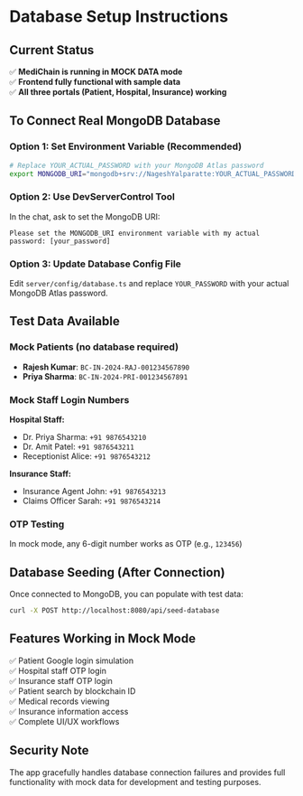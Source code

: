 # Database Setup Instructions

## Current Status
✅ **MediChain is running in MOCK DATA mode**  
✅ **Frontend fully functional with sample data**  
✅ **All three portals (Patient, Hospital, Insurance) working**

## To Connect Real MongoDB Database

### Option 1: Set Environment Variable (Recommended)
```bash
# Replace YOUR_ACTUAL_PASSWORD with your MongoDB Atlas password
export MONGODB_URI="mongodb+srv://NageshYalparatte:YOUR_ACTUAL_PASSWORD@cluster01.sgstde0.mongodb.net/medichain?retryWrites=true&w=majority&appName=Cluster01"
```

### Option 2: Use DevServerControl Tool
In the chat, ask to set the MongoDB URI:
```
Please set the MONGODB_URI environment variable with my actual password: [your_password]
```

### Option 3: Update Database Config File
Edit `server/config/database.ts` and replace `YOUR_PASSWORD` with your actual MongoDB Atlas password.

## Test Data Available

### Mock Patients (no database required)
- **Rajesh Kumar**: `BC-IN-2024-RAJ-001234567890`
- **Priya Sharma**: `BC-IN-2024-PRI-001234567891`

### Mock Staff Login Numbers
**Hospital Staff:**
- Dr. Priya Sharma: `+91 9876543210`
- Dr. Amit Patel: `+91 9876543211`
- Receptionist Alice: `+91 9876543212`

**Insurance Staff:**
- Insurance Agent John: `+91 9876543213`
- Claims Officer Sarah: `+91 9876543214`

### OTP Testing
In mock mode, any 6-digit number works as OTP (e.g., `123456`)

## Database Seeding (After Connection)
Once connected to MongoDB, you can populate with test data:
```bash
curl -X POST http://localhost:8080/api/seed-database
```

## Features Working in Mock Mode
✅ Patient Google login simulation  
✅ Hospital staff OTP login  
✅ Insurance staff OTP login  
✅ Patient search by blockchain ID  
✅ Medical records viewing  
✅ Insurance information access  
✅ Complete UI/UX workflows  

## Security Note
The app gracefully handles database connection failures and provides full functionality with mock data for development and testing purposes.
